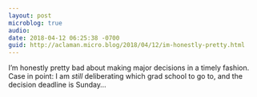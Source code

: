 ```yaml
---
layout: post
microblog: true
audio: 
date: 2018-04-12 06:25:38 -0700
guid: http://aclaman.micro.blog/2018/04/12/im-honestly-pretty.html
---
```

I’m honestly pretty bad about making major decisions in a timely fashion. Case in point: I am *still* deliberating which grad school to go to, and the decision deadline is Sunday…
